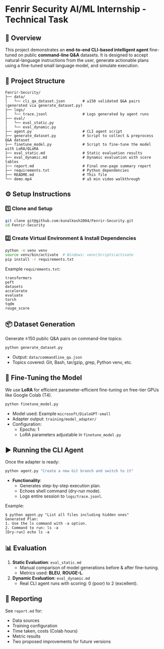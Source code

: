 # Fenrir Security AI/ML Internship - Technical Task

## 📌 Overview

This project demonstrates an **end-to-end CLI-based intelligent agent** fine-tuned on public **command-line Q&A** datasets. It is designed to accept natural-language instructions from the user, generate actionable plans using a fine-tuned small language model, and simulate execution.

## 📂 Project Structure

```
Fenrir-Security/
├── data/
│   └── cli_qa_dataset.json        # ≥150 validated Q&A pairs (generated via generate_dataset.py)
├── logs/
│   └── trace.jsonl                # Logs generated by agent runs
├── eval/
│   └── eval_static.py
|   └── eval_dynamic.py
├── agent.py                       # CLI agent script
├── generate_dataset.py            # Script to collect & preprocess Q&A dataset
├── finetune_model.py              # Script to fine-tune the model with LoRA/QLoRA
├── eval_static.md                 # Static evaluation results
├── eval_dynamic.md                # Dynamic evaluation with score tables
├── report.md                      # Final one-page summary report
├── requirements.txt               # Python dependencies
├── README.md                      # This file
└── demo.mp4                       # ≤5 min video walkthrough
```

## ⚙️ Setup Instructions

### 1️⃣ Clone and Setup

```bash
git clone git@github.com:kunalkosh2004/Fenrir-Security.git
cd Fenrir-Security
```

### 2️⃣ Create Virtual Environment & Install Dependencies

```bash
python -m venv venv
source venv/bin/activate  # Windows: venv\Scripts\activate
pip install -r requirements.txt
```

Example `requirements.txt`:

```
transformers
peft
datasets
accelerate
evaluate
torch
tqdm
rouge_score
```

## 📦 Dataset Generation

Generate ≥150 public Q&A pairs on command-line topics:

```bash
python generate_dataset.py
```

- Output: `data/commandline_qa.json`
- Topics covered: Git, Bash, tar/gzip, grep, Python venv, etc.

## 🎯 Fine-Tuning the Model

We use **LoRA** for efficient parameter-efficient fine-tuning on free-tier GPUs like Google Colab (T4).

```bash
python finetune_model.py
```

- Model used: Example `microsoft/DialoGPT-small`
- Adapter output: `training/model_adapter/`
- Configuration:
  - Epochs: 1
  - LoRA parameters adjustable in `finetune_model.py`

## ▶️ Running the CLI Agent

Once the adapter is ready:

```bash
python agent.py "Create a new Git branch and switch to it"
```

- **Functionality**:
  - Generates step-by-step execution plan.
  - Echoes shell command (dry-run mode).
  - Logs entire session to `logs/trace.jsonl`.

Example:

```
$ python agent.py "List all files including hidden ones"
Generated Plan:
1. Use the ls command with -a option.
2. Command to run: ls -a
[Dry-run] echo ls -a
```

## 📊 Evaluation

1. **Static Evaluation**: `eval_static.md`
   - Manual comparison of model generations before & after fine-tuning.
   - Metrics used: **BLEU**, **ROUGE-L**.
2. **Dynamic Evaluation**: `eval_dynamic.md`
   - Real CLI agent runs with scoring: 0 (poor) to 2 (excellent).

## 📝 Reporting

See `report.md` for:

- Data sources
- Training configuration
- Time taken, costs (Colab hours)
- Metric results
- Two proposed improvements for future versions

